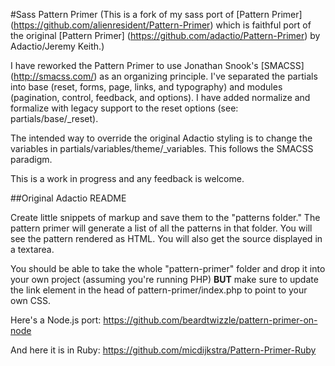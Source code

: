#Sass Pattern Primer
\(This is a fork of my sass port of [Pattern Primer]  (https://github.com/alienresident/Pattern-Primer) which is faithful port of the original [Pattern Primer] (https://github.com/adactio/Pattern-Primer) by Adactio/Jeremy Keith.\)

I have reworked the Pattern Primer to use Jonathan Snook's [SMACSS] (http://smacss.com/) as an organizing principle. I've separated the partials into base (reset, forms, page, links, and typography) and modules (pagination, control, feedback, and options). I have added normalize and formalize with legacy support to the reset options (see: partials/base/_reset).

The intended way to override the original Adactio styling is to change the variables in partials/variables/theme/_variables. This follows the SMACSS paradigm.

This is a work in progress and any feedback is welcome.


##Original Adactio README

Create little snippets of markup and save them to the "patterns folder." The pattern primer will generate a list of all the patterns in that folder. You will see the pattern rendered as HTML. You will also get the source displayed in a textarea.

You should be able to take the whole "pattern-primer" folder and drop it into your own project (assuming you're running PHP) **BUT** make sure to update the link element in the head of pattern-primer/index.php to point to your own CSS.

Here's a Node.js port: https://github.com/beardtwizzle/pattern-primer-on-node

And here it is in Ruby: https://github.com/micdijkstra/Pattern-Primer-Ruby
